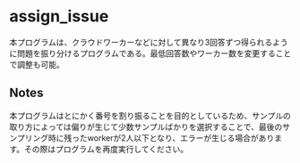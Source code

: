 # assign_issue
本プログラムは、クラウドワーカーなどに対して異なり3回答ずつ得られるように問題を振り分けるプログラムである。最低回答数やワーカー数を変更することで調整も可能。
## Notes
本プログラムはとにかく番号を割り振ることを目的としているため、サンプルの取り方によっては偏りが生じて少数サンプルばかりを選択することで、最後のサンプリング時に残ったworkerが2人以下となり、エラーが生じる場合があります。その際はプログラムを再度実行してください。
